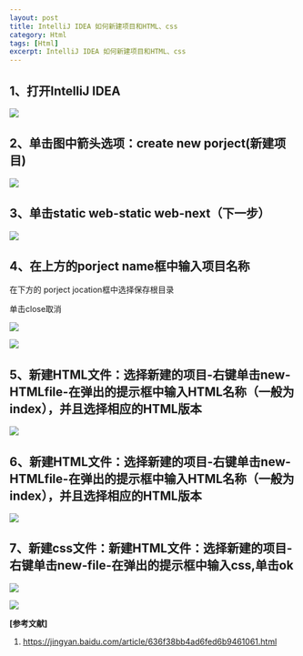 ```yaml
---
layout: post
title: IntelliJ IDEA 如何新建项目和HTML、css
category: Html
tags: [Html]
excerpt: IntelliJ IDEA 如何新建项目和HTML、css
---
```


## 1、打开IntelliJ IDEA ##

![](http://www.nangongyibin.com/assets/images/iw1.png)

## 2、单击图中箭头选项：create new porject(新建项目) ##

![](http://www.nangongyibin.com/assets/images/iw2.png)

## 3、单击static web-static web-next（下一步） ##

![](http://www.nangongyibin.com/assets/images/iw3.png)

## 4、在上方的porject name框中输入项目名称 ##

在下方的 porject jocation框中选择保存根目录

单击close取消

![](http://www.nangongyibin.com/assets/images/iw4.png)

![](http://www.nangongyibin.com/assets/images/iw5.png)

## 5、新建HTML文件：选择新建的项目-右键单击new-HTMLfile-在弹出的提示框中输入HTML名称（一般为index），并且选择相应的HTML版本 ##

![](http://www.nangongyibin.com/assets/images/iw6.png)

## 6、新建HTML文件：选择新建的项目-右键单击new-HTMLfile-在弹出的提示框中输入HTML名称（一般为index），并且选择相应的HTML版本 ##

![](http://www.nangongyibin.com/assets/images/iw7.png)

## 7、新建css文件：新建HTML文件：选择新建的项目-右键单击new-file-在弹出的提示框中输入css,单击ok ##

![](http://www.nangongyibin.com/assets/images/iw8.png)

![](http://www.nangongyibin.com/assets/images/iw9.png)


**[参考文献]**

1. <https://jingyan.baidu.com/article/636f38bb4ad6fed6b9461061.html>
